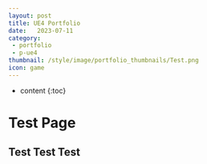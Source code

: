 ```yaml
---
layout: post
title: UE4 Portfolio
date:   2023-07-11
category: 
 - portfolio
 - p-ue4
thumbnail: /style/image/portfolio_thumbnails/Test.png
icon: game
---
```


* content
{:toc}

# Test Page

## Test Test Test

